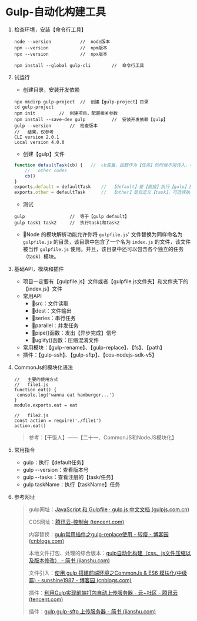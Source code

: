 # Gulp-自动化构建工具

1. 检查环境，安装【命令行工具】

   ```shell
   node --version			//	node版本
   npm --version			//	npm版本
   npx --version			//	npx版本
   
   npm install --global gulp-cli		//	命令行工具
   ```

2. 试运行

   - 创建目录，安装开发依赖

   ```shell
   npx mkdirp gulp-project	//	创建【gulp-project】目录
   cd gulp-project
   npm init			//	创建项目，配置相关参数
   npm install --save-dev gulp			//	安装开发依赖【gulp】
   gulp --version		//	检查版本
   //	结果，仅参考
   CLI version 2.0.1
   Local version 4.0.0
   ```

   - 创建【gulp】文件

   ```javascript
   function defaultTask(cb) {	//	cb变量，函数作为【任务】的时候不用传入，单独调用不传参会报错
       //	other codes
       cb()
   }
   exports.default = defaultTask	//	【default】是【直接】执行【gulp】指令时，默认启动的【task】
   exports.other = defaultTask		//	【other】是自定义【task】，可选择执行
   ```

   - 测试

   ```shell
   gulp					//	等于【gulp default】
   gulp task1 task2		//	执行task1和task2
   ```

   - :notebook_with_decorative_cover:Node 的模块解析功能允许你将 `gulpfile.js`' 文件替换为同样命名为 `gulpfile.js` 的目录，该目录中包含了一个名为 `index.js` 的文件，该文件被当作 `gulpfile.js` 使用。并且，该目录中还可以包含各个独立的任务（task）模块。

3. 基础API，模块和插件

   - 项目一定要有【gulpfile.js】文件或者【gulpfile.js文件夹】和文件夹下的【index.js】文件
   - 常用API
     - :pineapple:src：文件读取
     - :pineapple:dest：文件输出
     - :pineapple:series：串行任务
     - :pineapple:parallel：并发任务
     - :pineapple:pipe()函数：发出【异步完成】信号
     - :pineapple:uglify()函数：压缩混淆文件
   - 常用模块：【gulp-rename】、【gulp-replace】、【fs】、【path】
   - 插件：【gulp-ssh】、【gulp-sftp】、【cos-nodejs-sdk-v5】

4. CommonJs的模块化语法

   ```shell
   //	主要的使用方式
   //	file1.js
   function eat() {
   	console.log('wanna eat hamburger...')
   }
   module.exports.eat = eat
   
   //	file2.js
   const action = require('./file1')
   action.eat()
   ```

   > 参考：【干饭人】——【二十一、CommonJS和NodeJS模块化】

5. 常用指令

   - gulp：执行【default任务】
   - gulp --version：查看版本号
   - gulp --tasks：查看注册的【task/任务】
   - gulp taskName：执行【taskName】任务

6. 参考网址

   > gulp网址：[JavaScript 和 Gulpfile · gulp.js 中文文档 (gulpjs.com.cn)](https://www.gulpjs.com.cn/docs/getting-started/javascript-and-gulpfiles/)
   >
   > COS网址：[腾讯云-控制台 (tencent.com)](https://console.cloud.tencent.com/cos5/bucket?bucket=coffee-1309193918&region=ap-chengdu)
   >
   > 内容替换：[gulp常用插件之gulp-replace使用 - 较瘦 - 博客园 (cnblogs.com)](https://www.cnblogs.com/jiaoshou/p/12184941.html)
   >
   > 本地文件打包、处理的综合版本：[gulp自动化构建（css、js文件压缩以及版本修改） - 简书 (jianshu.com)](https://www.jianshu.com/p/a37457cfbf3f)
   >
   > 文件引入：[使用 gulp 搭建前端环境之CommonJs & ES6 模块化(中级篇) - sunshine1987 - 博客园 (cnblogs.com)](https://www.cnblogs.com/lidongyue/articles/5269755.html)
   >
   > 插件：[利用Gulp实现前端打包自动上传服务器 - 云+社区 - 腾讯云 (tencent.com)](https://cloud.tencent.com/developer/article/1653701)
   >
   > 插件：[gulp gulp-sftp 上传服务器 - 简书 (jianshu.com)](https://www.jianshu.com/p/cbbfccfde747)
